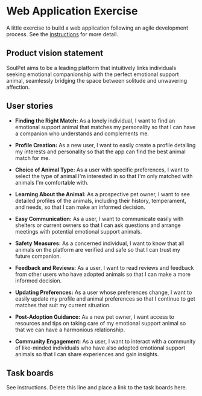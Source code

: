 # Web Application Exercise

A little exercise to build a web application following an agile development process. See the [instructions](instructions.md) for more detail.

## Product vision statement

SoulPet aims to be a leading platform that intuitively links individuals seeking emotional companionship with the perfect emotional support animal, seamlessly bridging the space between solitude and unwavering affection.

## User stories

- **Finding the Right Match:** As a lonely individual, I want to find an emotional support animal that matches my personality so that I can have a companion who understands and complements me.

- **Profile Creation:** As a new user, I want to easily create a profile detailing my interests and personality so that the app can find the best animal match for me.

- **Choice of Animal Type:** As a user with specific preferences, I want to select the type of animal I'm interested in so that I'm only matched with animals I'm comfortable with.

- **Learning About the Animal:** As a prospective pet owner, I want to see detailed profiles of the animals, including their history, temperament, and needs, so that I can make an informed decision.

- **Easy Communication:** As a user, I want to communicate easily with shelters or current owners so that I can ask questions and arrange meetings with potential emotional support animals.

- **Safety Measures:** As a concerned individual, I want to know that all animals on the platform are verified and safe so that I can trust my future companion.

- **Feedback and Reviews:** As a user, I want to read reviews and feedback from other users who have adopted animals so that I can make a more informed decision.

- **Updating Preferences:** As a user whose preferences change, I want to easily update my profile and animal preferences so that I continue to get matches that suit my current situation.

- **Post-Adoption Guidance:** As a new pet owner, I want access to resources and tips on taking care of my emotional support animal so that we can have a harmonious relationship.

- **Community Engagement:** As a user, I want to interact with a community of like-minded individuals who have also adopted emotional support animals so that I can share experiences and gain insights.

## Task boards

See instructions. Delete this line and place a link to the task boards here.

